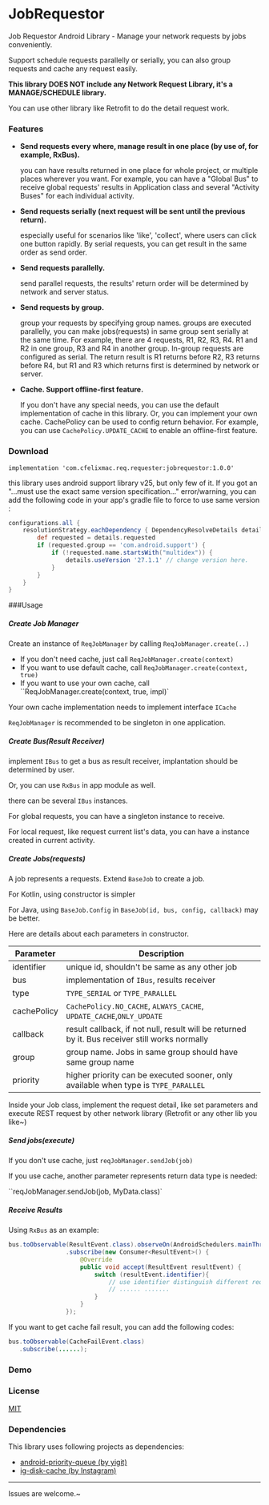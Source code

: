# JobRequestor

Job Requestor Android Library - Manage your network requests by jobs conveniently.   

Support schedule requests parallelly or serially, you can also group requests and cache any request easily.  

**This library DOES NOT include any Network Request Library, it's a MANAGE/SCHEDULE library.**

You can use other library like Retrofit to do the detail request work.

### Features

* **Send requests every where, manage result in one place (by use of, for example, RxBus).**

  you can have results returned in one place for whole project, or multiple places wherever you want. For example, you can have a "Global Bus" to receive global requests' results in Application class and several "Activity Buses" for each individual activity.

* **Send requests serially (next request will be sent until the previous return).**

  especially useful for scenarios like 'like', 'collect', where users can click one button rapidly. By serial requests, you can get result in the same order as send order.

* **Send requests parallelly.**

  send parallel requests, the results' return order will be determined by network and server status.

* **Send requests by group.**

  group your requests by specifying group names. groups are executed parallelly, you can make jobs(requests) in same group sent serially at the same time. For example, there are 4 requests, R1, R2, R3, R4. R1 and R2 in one group, R3 and R4 in another group. In-group requests are configured as serial. The return result is R1 returns before R2, R3 returns before R4, but R1 and R3 which returns first is determined by network or server.

* **Cache. Support offline-first feature.**

  If you don't have any special needs, you can use the default implementation of cache in this library. Or, you can implement your own cache. CachePolicy can be used to config return behavior. For example, you can use `CachePolicy.UPDATE_CACHE` to enable an offline-first feature.

### Download

`implementation 'com.cfelixmac.req.requester:jobrequestor:1.0.0'`

this library uses android support library v25, but only few of it. If you got an "...must use the exact same version specification..." error/warning, you can add the following code in your app's gradle file to force to use same version :

```groovy
configurations.all {
    resolutionStrategy.eachDependency { DependencyResolveDetails details ->
        def requested = details.requested
        if (requested.group == 'com.android.support') {
            if (!requested.name.startsWith("multidex")) {
                details.useVersion '27.1.1' // change version here.
            }
        }
    }
}
```

###Usage

##### Create Job Manager

Create an instance of `ReqJobManager` by calling `ReqJobManager.create(..)`

* If you don't need cache, just call `ReqJobManager.create(context)`
* If you want to use default cache, call `ReqJobManager.create(context, true)`
* If you want to use your own cache, call ``ReqJobManager.create(context, true, impl)`

Your own cache implementation needs to implement interface `ICache`

`ReqJobManager` is recommended to be singleton in one application.

##### Create Bus(Result Receiver)

implement `IBus` to get a bus as result receiver, implantation should be determined by user. 

Or, you can use `RxBus` in app module as well.

there can be several `IBus` instances. 

For global requests, you can have a singleton instance to receive.

For local request, like request current list's data, you can have a instance created in current activity.

##### Create Jobs(requests)

A job represents a requests. Extend `BaseJob` to create a job.

For Kotlin,  using constructor is simpler

For Java, using `BaseJob.Config` in `BaseJob(id, bus, config, callback)` may be better.

Here are details about each parameters in constructor.  

| Parameter   | Description                                                  |
| ----------- | ------------------------------------------------------------ |
| identifier  | unique id, shouldn't be same as any other job                |
| bus         | implementation of `IBus`, results receiver                   |
| type        | `TYPE_SERIAL` or `TYPE_PARALLEL`                             |
| cachePolicy | `CachePolicy.NO_CACHE`, `ALWAYS_CACHE`, `UPDATE_CACHE`,`ONLY_UPDATE` |
| callback    | result callback, if not null, result will be returned by it. Bus receiver still works normally |
| group       | group name. Jobs in same group should have same group name   |
| priority    | higher priority can be executed sooner, only available when type is `TYPE_PARALLEL ` |

Inside your Job class, implement the request detail, like set parameters and execute REST request by other network library (Retrofit or any other lib you like~)

##### Send jobs(execute)

If you don't use cache, just `reqJobManager.sendJob(job)`

If you use cache, another parameter represents return data type is needed:

``reqJobManager.sendJob(job, MyData.class)`

##### Receive Results

Using `RxBus` as an example:

```java
bus.toObservable(ResultEvent.class).observeOn(AndroidSchedulers.mainThread())
                .subscribe(new Consumer<ResultEvent>() {
                    @Override
                    public void accept(ResultEvent resultEvent) {
                        switch (resultEvent.identifier){ 
                            // use identifier distinguish different request
                            // ...... .......
                        }
                    }
                });
```

If you want to get cache fail result, you can add the following codes:

```java
bus.toObservable(CacheFailEvent.class)
   .subscribe(......);
```

### Demo



### License

[MIT](https://opensource.org/licenses/MIT)

### Dependencies

This library uses following projects as dependencies:  

* [android-priority-queue (by yigit)](https://github.com/yigit/android-priority-jobqueue)
* [ig-disk-cache (by Instagram)](https://github.com/Instagram/ig-disk-cache)

---

Issues are welcome.~